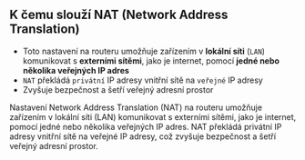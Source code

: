 ## K čemu slouží NAT (Network Address Translation)

- Toto nastavení na routeru umožňuje zařízením v **lokální síti** (`LAN`) komunikovat s **externími sítěmi**, jako je internet, pomocí **jedné nebo několika veřejných IP adres**
- `NAT` překládá `privátní` IP adresy vnitřní sítě na `veřejné` IP adresy
- Zvyšuje bezpečnost a šetří veřejný adresní prostor

Nastavení Network Address Translation (NAT) na routeru umožňuje zařízením v lokální síti (LAN) komunikovat s externími sítěmi, jako je internet, pomocí jedné nebo několika veřejných IP adres. NAT překládá privátní IP adresy vnitřní sítě na veřejné IP adresy, což zvyšuje bezpečnost a šetří veřejný adresní prostor.
